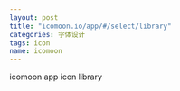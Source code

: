 ```yaml
---
layout: post
title: "icomoon.io/app/#/select/library"
categories: 字体设计
tags: icon
name: icomoon
---
```


icomoon app icon library
